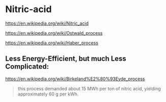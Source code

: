 # Nitric-acid
https://en.wikipedia.org/wiki/Nitric_acid

https://en.wikipedia.org/wiki/Ostwald_process

https://en.wikipedia.org/wiki/Haber_process

## Less Energy-Efficient, but much Less Complicated:
https://en.wikipedia.org/wiki/Birkeland%E2%80%93Eyde_process

>this process demanded about 15 MWh per ton of nitric acid, yielding approximately 60 g per kWh.
